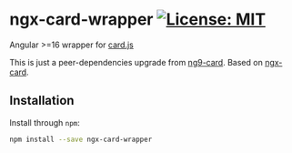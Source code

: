 # ngx-card-wrapper [![License: MIT](https://img.shields.io/badge/License-MIT-brightgreen.svg)](https://opensource.org/licenses/MIT)
Angular >=16 wrapper for [card.js](https://github.com/jessepollak/card)

This is just a peer-dependencies upgrade from [ng9-card](https://ihym.github.io/ng9-card/).
Based on [ngx-card](https://ihym.github.io/ngx-card/).

## Installation

Install through `npm`:

```bash
npm install --save ngx-card-wrapper
```